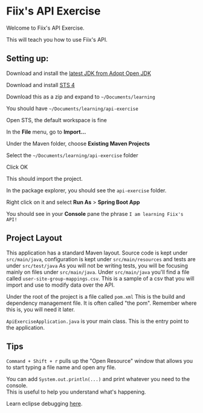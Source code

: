 # Fiix's API Exercise
Welcome to Fiix's API Exercise.

This will teach you how to use Fiix's API.

## Setting up:

Download and install the [latest JDK from Adopt Open JDK](https://adoptopenjdk.net/?variant=openjdk11&jvmVariant=hotspo)

Download and install [STS 4](https://download.springsource.com/release/STS4/4.2.0.RELEASE/dist/e4.11/spring-tool-suite-4-4.2.0.RELEASE-e4.11.0-macosx.cocoa.x86_64.dmg)

Download this as a zip and expand to `~/Documents/learning`

You should have `~/Documents/learning/api-exercise`

Open STS, the default workspace is fine

In the **File** menu, go to **Import...**

Under the Maven folder, choose **Existing Maven Projects**

Select the `~/Documents/learning/api-exercise` folder

Click OK

This should import the project.

In the package explorer, you should see the `api-exercise` folder.

Right click on it and select **Run As** > **Spring Boot App**

You should see in your **Console** pane the phrase `I am learning Fiix's API!`

## Project Layout

This application has a standard Maven layout.  Source code is kept under `src/main/java`, 
configuration is kept under `src/main/resources` and tests are under `src/test/java`  As 
you will not be writing tests, you will be focusing mainly 
on files under `src/main/java`.  Under `src/main/java` you'll find a file called `user-site-group-mappings.csv`. 
 This is a sample of a csv that you will import and use to modify data over the API.

Under the root of the project is a file called `pom.xml`  This is the build and dependency 
management file.  It is often called "the pom".  Remember where this is, you will need it later.

`ApiExerciseApplication.java` is your main class.  This is the entry point to the application.

## Tips

`Command + Shift + r` pulls up the "Open Resource" window that allows you to start typing 
a file name and open any file.

You can add `System.out.println(...)` and print whatever you need to the console.  
This is useful to help you understand what's happening.

Learn eclipse debugging [here](https://www.eclipse.org/community/eclipse_newsletter/2017/june/article1.php).

 